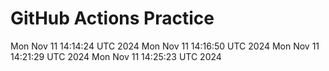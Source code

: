 # GitHub Actions Practice
Mon Nov 11 14:14:24 UTC 2024
Mon Nov 11 14:16:50 UTC 2024
Mon Nov 11 14:21:29 UTC 2024
Mon Nov 11 14:25:23 UTC 2024
